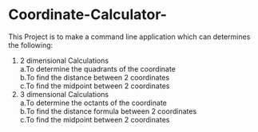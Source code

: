 # Coordinate-Calculator-
This Project is to make a command line application which can determines the following: <br />
1. 2 dimensional Calculations <br />
  a.To determine the quadrants of the coordinate <br />
  b.To find the distance between 2 coordinates <br />
  c.To find the midpoint between 2 coordinates <br />
2. 3 dimensional Calculations <br />
  a.To determine the octants of the coordinate <br />
  b.To find the distance formula between 2 coordinates <br />
  c.To find the midpoint between 2 coordinates <br />


  
  
